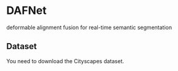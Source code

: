 # DAFNet
deformable alignment fusion for real-time semantic segmentation

## Dataset
You need to download the Cityscapes dataset.
